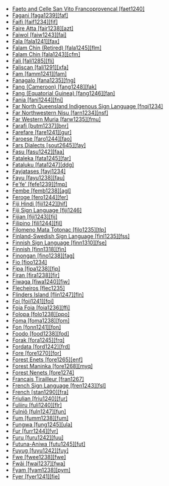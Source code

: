 - [Faeto and Celle San Vito Francoprovencal [faet1240]](tree/indo1319/clas1257/ital1284/lati1262/lati1263/impe1234/roma1334/ital1285/west2813/shif1234/nort3208/gall1280/oila1234/fran1269/faet1240/md.ini)
- [Fagani [faga1239][faf]](tree/aust1307/mala1545/east2712/ocea1241/sout2853/mala1485/mala1540/sanc1243/faga1239/md.ini)
- [Faifi [faif1234][fif]](tree/afro1255/semi1276/west2786/cent2236/sayh1236/mode1270/faif1234/md.ini)
- [Faire Atta [fair1238][azt]](tree/aust1307/mala1545/nort3238/caga1241/iban1268/atta1244/fair1238/md.ini)
- [Faiwol [faiw1243][fai]](tree/nucl1709/cent2116/awyu1265/okok1235/okkk1242/moun1253/divi1235/tifa1246/tifa1247/faiw1245/faiw1243/md.ini)
- [Fala [fala1241][fax]](tree/indo1319/clas1257/ital1284/lati1262/lati1263/impe1234/roma1334/ital1285/west2813/shif1234/sout3183/west2838/gali1263/fala1241/md.ini)
- [Falam Chin (Retired) [fala1245][flm]](tree/book1242/fala1245/md.ini)
- [Falam Chin [fala1243][cfm]](tree/sino1245/kuki1245/kuki1246/cent2330/cent2005/laic1236/fala1242/fala1243/md.ini)
- [Fali [fali1285][fli]](tree/afro1255/chad1250/bium1280/sout3145/bium1271/gude1247/gude1248/fali1290/fali1285/md.ini)
- [Faliscan [fali1291][xfa]](tree/indo1319/clas1257/ital1284/lati1262/fali1291/md.ini)
- [Fam [famm1241][fam]](tree/atla1278/volt1241/benu1247/bant1294/unun9931/famm1241/md.ini)
- [Fanagalo [fana1235][fng]](tree/pidg1258/zulu1250/fana1235/md.ini)
- [Fang (Cameroon) [fang1248][fak]](tree/atla1278/volt1241/benu1247/bant1294/sout3152/yemn1234/fang1248/md.ini)
- [Fang (Equatorial Guinea) [fang1246][fan]](tree/atla1278/volt1241/benu1247/bant1294/sout3152/narr1281/bant1295/basa1292/yaun1239/fang1246/md.ini)
- [Fania [fani1244][fni]](tree/atla1278/volt1241/nort3149/buak1234/adam1257/goul1243/goul1244/zank1234/kula1285/fani1244/md.ini)
- [Far North Queensland Indigenous Sign Language [fnqi1234]](tree/sign1238/deaf1237/fnqi1234/md.ini)
- [Far Northwestern Nisu [farn1234][nsf]](tree/sino1245/burm1265/lolo1265/lolo1267/nili1235/sout3212/niso1234/nisu1237/nisu1238/farn1234/md.ini)
- [Far Western Muria [farw1235][fmu]](tree/drav1251/sout3133/sout3139/gond1265/nort3258/sout3367/sout2711/east2880/farw1235/md.ini)
- [Farafi [butm1237][bnr]](tree/aust1307/mala1545/east2712/ocea1241/nort3195/nort3205/espi1234/nucl1793/east2754/sout3220/butm1237/md.ini)
- [Farefare [fare1241][gur]](tree/atla1278/volt1241/nort3149/gura1261/cent2243/nort2777/bwam1248/otiv1239/nucl1743/gurm1247/west2461/nucl1748/nort3234/moss1237/fraf1239/fare1241/md.ini)
- [Faroese [faro1244][fao]](tree/indo1319/clas1257/germ1287/nort3152/nort3160/west2805/icel1246/faro1244/md.ini)
- [Fars Dialects [sout2645][fay]](tree/indo1319/clas1257/indo1320/iran1269/sout3157/midd1352/mode1259/sout2645/md.ini)
- [Fasu [fasu1242][faa]](tree/fasu1242/md.ini)
- [Fataleka [fata1245][far]](tree/aust1307/mala1545/east2712/ocea1241/sout2853/mala1485/mala1540/mala1542/nort2833/nort3284/fata1245/md.ini)
- [Fataluku [fata1247][ddg]](tree/timo1261/east2520/fata1246/fata1247/md.ini)
- [Fayjatases [fayj1234]](tree/uncl1493/fayj1234/md.ini)
- [Fayu [fayu1238][fau]](tree/lake1255/tari1255/west2582/fayu1239/fayu1238/md.ini)
- [Fe'fe' [fefe1239][fmp]](tree/atla1278/volt1241/benu1247/bant1294/sout3152/wide1239/narr1282/mbam1249/sout3350/bami1239/east2862/fefe1239/md.ini)
- [Fembe [femb1238][agl]](tree/east2433/femb1238/md.ini)
- [Feroge [fero1244][fer]](tree/atla1278/volt1241/nort3149/came1255/uban1244/sere1262/fero1243/fero1244/md.ini)
- [Fiji Hindi [fiji1242][hif]](tree/indo1319/clas1257/indo1320/indo1321/midd1375/cont1248/midl1245/shau1239/indo1322/west2812/hind1270/fiji1242/md.ini)
- [Fiji Sign Language [fiji1246]](tree/sign1238/deaf1237/bsli1234/banz1243/aust1310/fiji1246/md.ini)
- [Fijian [fiji1243][fij]](tree/aust1307/mala1545/east2712/ocea1241/cent2060/east2445/east2446/nucl1823/viwa1234/fiji1243/md.ini)
- [Filipino [fili1244][fil]](tree/aust1307/mala1545/grea1284/cent2246/taga1280/taga1269/fili1244/md.ini)
- [Filomeno Mata Totonac [filo1235][tlp]](tree/toto1251/toto1252/cent1397/filo1235/md.ini)
- [Finland-Swedish Sign Language [finl1235][fss]](tree/sign1238/deaf1237/swed1257/finn1319/finl1235/md.ini)
- [Finnish Sign Language [finn1310][fse]](tree/sign1238/deaf1237/swed1257/finn1319/finn1310/md.ini)
- [Finnish [finn1318][fin]](tree/ural1272/finn1317/coas1319/neva1234/nort3282/nucl1717/finn1318/md.ini)
- [Finongan [fino1238][fag]](tree/nucl1709/fini1244/fini1245/erap1240/finu1234/fino1238/md.ini)
- [Fio [fioo1234]](tree/atla1278/volt1241/benu1247/bant1294/sout3152/bebo1243/east2730/uncl1497/fioo1234/md.ini)
- [Fipa [fipa1238][fip]](tree/atla1278/volt1241/benu1247/bant1294/sout3152/narr1281/east2731/corr1234/mboz1235/mwik1240/fipa1240/fipa1238/md.ini)
- [Firan [fira1238][fir]](tree/atla1278/volt1241/benu1247/benu1248/benu1249/sout3163/nucl1795/izer1242/fira1238/md.ini)
- [Fiwaga [fiwa1240][fiw]](tree/east2499/fiwa1240/md.ini)
- [Flecheiros [flec1235]](tree/unat1236/flec1235/md.ini)
- [Flinders Island [flin1247][fln]](tree/pama1250/pama1251/comp1236/wika1239/flin1248/flin1247/md.ini)
- [Foi [foii1241][foi]](tree/east2499/foii1241/md.ini)
- [Foia Foia [foia1236][ffi]](tree/book1242/foia1236/md.ini)
- [Folopa [folo1238][ppo]](tree/tebe1251/folo1238/md.ini)
- [Foma [foma1238][fom]](tree/book1242/foma1238/md.ini)
- [Fon [fonn1241][fon]](tree/atla1278/volt1241/kwav1236/gbee1241/east2711/fong1244/fonn1241/md.ini)
- [Foodo [food1238][fod]](tree/atla1278/volt1241/kwav1236/nyoa1234/poto1254/tano1248/guan1278/nort3204/otin1234/moun1254/giky1239/giky1241/food1238/md.ini)
- [Forak [fora1245][frq]](tree/nucl1709/fini1244/fini1245/waru1269/nucl1777/fora1245/md.ini)
- [Fordata [ford1242][frd]](tree/aust1307/mala1545/tani1260/keit1238/keif1237/ford1242/md.ini)
- [Fore [fore1270][for]](tree/nucl1709/kain1273/goro1272/nucl1760/fore1273/fore1270/md.ini)
- [Forest Enets [fore1265][enf]](tree/ural1272/samo1298/enet1251/enet1250/fore1265/md.ini)
- [Forest Maninka [fore1268][myq]](tree/book1242/fore1268/md.ini)
- [Forest Nenets [fore1274]](tree/ural1272/samo1298/enet1251/nene1251/fore1274/md.ini)
- [Francais Tirailleur [fran1267]](tree/pidg1258/fren1279/fran1267/md.ini)
- [French Sign Language [fren1243][fsl]](tree/sign1238/deaf1237/lsfi1234/fren1243/md.ini)
- [French [stan1290][fra]](tree/indo1319/clas1257/ital1284/lati1262/lati1263/impe1234/roma1334/ital1285/west2813/shif1234/nort3208/gall1280/oila1234/cent2283/macr1273/glob1239/stan1290/md.ini)
- [Friulian [friu1240][fur]](tree/indo1319/clas1257/ital1284/lati1262/lati1263/impe1234/roma1334/ital1285/west2813/shif1234/nort3208/gall1280/friu1240/md.ini)
- [Fuliiru [fuli1240][flr]](tree/atla1278/volt1241/benu1247/bant1294/sout3152/narr1281/east2731/nort3203/grea1289/west2842/kivu1239/fore1272/fuli1241/fuli1242/fuli1240/md.ini)
- [Fulniô [fuln1247][fun]](tree/fuln1247/md.ini)
- [Fum [fumm1238][fum]](tree/book1242/fumm1238/md.ini)
- [Fungwa [fung1245][ula]](tree/atla1278/volt1241/benu1247/kain1275/cent2242/shir1273/shir1275/fung1245/md.ini)
- [Fur [furr1244][fvr]](tree/fura1235/furr1244/md.ini)
- [Furu [furu1242][fuu]](tree/cent2225/sara1341/sbbo1237/nucl1719/sara1349/sara1318/barh1234/furu1242/md.ini)
- [Futuna-Aniwa [futu1245][fut]](tree/aust1307/mala1545/east2712/ocea1241/cent2060/east2445/poly1242/nucl1485/vanu1245/mele1252/futu1245/md.ini)
- [Fuyug [fuyu1242][fuy]](tree/fuyu1242/md.ini)
- [Fwe [fwee1238][fwe]](tree/atla1278/volt1241/benu1247/bant1294/sout3152/narr1281/east2731/bota1239/west2834/zamb1244/fwee1238/md.ini)
- [Fwâi [fwai1237][fwa]](tree/aust1307/mala1545/east2712/ocea1241/sout3173/newc1243/main1286/nort3325/nort3211/nmip1235/nmif1235/hyen1234/fwai1237/md.ini)
- [Fyam [fyam1238][pym]](tree/atla1278/volt1241/benu1247/benu1248/sout2800/horo1248/fyam1238/md.ini)
- [Fyer [fyer1241][fie]](tree/afro1255/chad1250/west2785/west2714/west2716/fyer1240/fyer1241/md.ini)
